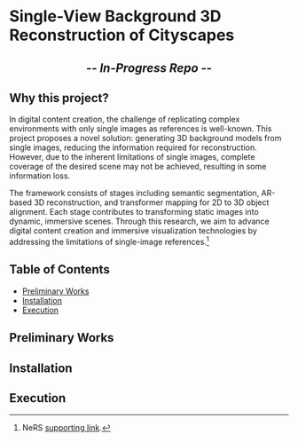 # Single-View Background 3D Reconstruction of Cityscapes

<h2 style="text-align:center"><em>-- In-Progress Repo --</em></h2>

## Why this project?

In digital content creation, the challenge of replicating complex
environments with only single images as references is well-known.
This project proposes a novel solution: generating 3D background
models from single images, reducing the information required for
reconstruction. However, due to the inherent limitations of single
images, complete coverage of the desired scene may not be achieved,
resulting in some information loss.

The framework consists of stages including semantic segmentation,
AR-based 3D reconstruction, and transformer mapping for 2D to 3D
object alignment. Each stage contributes to transforming static
images into dynamic, immersive scenes. Through this research, we
aim to advance digital content creation and immersive visualization
technologies by addressing the limitations of single-image
references.[^1]

## Table of Contents
- [Preliminary Works](#preliminary-works)
- [Installation](#installation)
- [Execution](#execution)

## Preliminary Works

## Installation

## Execution

[^1]: NeRS [supporting link](https://arxiv.org/abs/2110.07604).